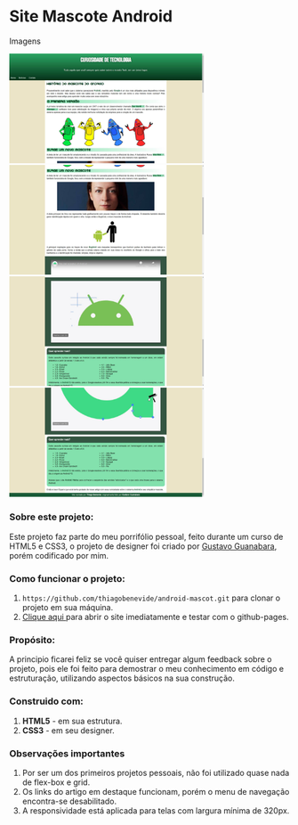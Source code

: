 # Site Mascote Android


Imagens
<div>
  <img src="image/mascote_android1.png" width="350px">
  <img src="image/mascote_android2.png" width="350px">
  <img src="image/mascote_android3.png" width="350px">
  <img src="image/mascote_android4.png" width="350px">
</div>

### Sobre este projeto:
Este projeto faz parte do meu porrifólio pessoal, feito durante um curso de HTML5 e CSS3, o projeto de designer foi criado por <a href="https://github.com/gustavoguanabara" target="_blank">Gustavo Guanabara<a>, porém codificado por mim.


### Como funcionar o projeto:
1. `https://github.com/thiagobenevide/android-mascot.git` para clonar o projeto em sua máquina.
2. <a href="https://thiagobenevide.github.io/android-mascot/">Clique aqui <a>para abrir o site imediatamente e testar com o github-pages.

### Propósito:
 
  A principio ficarei feliz se você quiser entregar algum feedback sobre o projeto, pois ele foi feito para demostrar o meu conhecimento em código e estruturação, utilizando aspectos básicos na sua construção.
  
### Construido com:
1. **HTML5** - em sua estrutura.
2. **CSS3** - em seu designer.
  
### Observações importantes
1. Por ser um dos primeiros projetos pessoais, não foi utilizado quase nada de flex-box e grid.
2. Os links do artigo em destaque funcionam, porém o menu de navegação encontra-se desabilitado.
3. A responsividade está aplicada para telas com largura mínima de 320px.

